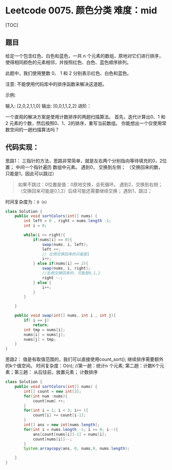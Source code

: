 # Leetcode 0075. 颜色分类 难度：mid



[TOC]



## 题目

给定一个包含红色、白色和蓝色，一共 n 个元素的数组，原地对它们进行排序，使得相同颜色的元素相邻，并按照红色、白色、蓝色顺序排列。

此题中，我们使用整数 0、 1 和 2 分别表示红色、白色和蓝色。

注意:
不能使用代码库中的排序函数来解决这道题。

示例:

输入: [2,0,2,1,1,0]
输出: [0,0,1,1,2,2]
进阶：

一个直观的解决方案是使用计数排序的两趟扫描算法。
首先，迭代计算出0、1 和 2 元素的个数，然后按照0、1、2的排序，重写当前数组。
你能想出一个仅使用常数空间的一趟扫描算法吗？

## 代码实现：
思路1： 
三指针的方法，思路非常简单，就是左右两个分别指向等待填充的0，2位置；
中间一个指针遍历 数组中元素。
遇到0， 交换到左侧；  （交换回来的数，只能是1，因此可以跳过）
> 如果不跳过：0位置是值：0原地交换，会死循环。
> 遇到2，交换到右侧；（交换回来可能是0,1,2）后续可能还需要继续交换；
> 遇到1，跳过；

时间复杂度为：`O（n）`
```java
class Solution {
    public void sortColors(int[] nums) {
        int left = 0 , right = nums.length -1;
        int i = 0;

        while(i <= right){
            if(nums[i] == 0){
                swap(nums, i, left);
                left ++;
                // 左侧交换回来的只能是1
                i++;
            } else if(nums[i] == 2){
                swap(nums, i, right);
                //右侧交换回来的，可能是0,1,2
                right --;
            } else {
                i++;
            }
        }

    }

    public void swap(int[] nums, int i , int j){
        if( i == j)
            return;
        int tmp = nums[i];
        nums[i] = nums[j];
        nums[j] = tmp;
    }
}

```

思路2： 值是有取值范围的，我们可以直接使用count_sort();
继续排序需要额外的k个值空间。
时间复杂度：O(n); //第一趟：统计n 个元素; 第二趟：计数K个元素；第三趟： 从后往前，放置元素；
计数排序
```java
class Solution {
    public void sortColors(int[] nums) {
        int[] count = new int[3];
        for(int num :nums){
            count[num] ++;
        }
        for(int i = 1; i < 3; i++ ){
            count[i] += count[i-1];
        }
        int[] ans = new int[nums.length];
        for(int i = nums.length -1; i >= 0; i--){
            ans[count[nums[i]]-1] = nums[i];
            count[nums[i]]--;
        }
        System.arraycopy(ans, 0, nums,0, nums.length);

    }
}
```